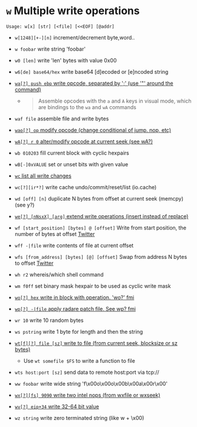 <!-- TITLE: w -->

#  `w` Multiple write operations


```
Usage: w[x] [str] [<file] [<<EOF] [@addr]
```


- `w[1248][+-][n]` increment/decrement byte,word..
- `w foobar` write string 'foobar'
- `w0 [len]` write 'len' bytes with value 0x00
- `w6[de] base64/hex` write base64 [d]ecoded or [e]ncoded string

- [ `wa[?] push ebp` write opcode, separated by ';' (use '"' around the command)](/options/w/wa-push)
	- > Assemble opcodes with the `a` and `A` keys in visual mode, which are bindings to the `wa` and `wA` commands

- `waf file` assemble file and write bytes

- [ `wao[?] op` modify opcode (change conditional of jump. nop, etc)](/options/w/wao-op)

- [ `wA[?] r 0` alter/modify opcode at current seek (see wA?)](/options/w/wa-r-0)

- `wb 010203` fill current block with cyclic hexpairs
- `wB[-]0xVALUE` set or unset bits with given value

- [ `wc` list all write changes](/options/w/wc-list-all)

- `wc[?][ir*?]` write cache undo/commit/reset/list (io.cache)
- `wd [off] [n]` duplicate N bytes from offset at current seek (memcpy) (see y?)

- [ `we[?] [nNsxX] [arg]` extend write operations (insert instead of replace)](/options/w/we-nnsxx)
- `wf [start_position] [bytes] @ [offset]` Write from start position, the number of bytes at offset [Twitter](https://twitter.com/radareorg/status/971320354760216578)
- `wff -|file` write contents of file at current offset
- `wfs [from_address] [bytes] [@] [offset]` Swap from address N bytes to offset [Twitter](https://twitter.com/radareorg/status/971322252200378368)
- `wh r2` whereis/which shell command
- `wm f0ff` set binary mask hexpair to be used as cyclic write mask

- [ `wo[?] hex` write in block with operation. 'wo?' fmi](/options/w/wo-hex-write)

- [ `wp[?] -|file` apply radare patch file. See wp? fmi](/options/w/wp-file)

- `wr 10` write 10 random bytes
- `ws pstring` write 1 byte for length and then the string

- [ `wt[f][?] file [sz]` write to file (from current seek, blocksize or sz bytes)](/options/w/wt-f-file)
	- Use `wt somefile $FS` to write a function to file 

- `wts host:port [sz]` send data to remote host:port via tcp://
- `ww foobar` write wide string 'f\x00o\x00o\x00b\x00a\x00r\x00'

- [ `wx[?][fs] 9090` write two intel nops (from wxfile or wxseek)](/options/w/wx-fs)

- [ `wv[?] eip+34` write 32-64 bit value](/options/w/wv-eip)

- `wz string` write zero terminated string (like w + \x00)

<p hidden>w0 w6 wa waf wao wA wb wB wc wd we wf wh wm wo wp wr ws wts ww wx wv wz</p>